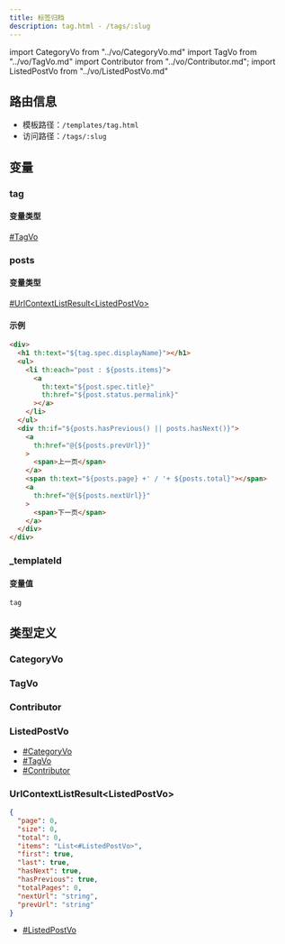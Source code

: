 ```yaml
---
title: 标签归档
description: tag.html - /tags/:slug
---
```


import CategoryVo from "../vo/CategoryVo.md"
import TagVo from "../vo/TagVo.md"
import Contributor from "../vo/Contributor.md";
import ListedPostVo from "../vo/ListedPostVo.md"

## 路由信息

- 模板路径：`/templates/tag.html`
- 访问路径：`/tags/:slug`

## 变量

### tag

#### 变量类型

[#TagVo](#tagvo)

### posts

#### 变量类型

[#UrlContextListResult<ListedPostVo\>](#urlcontextlistresultlistedpostvo)

#### 示例

```html title="/templates/tag.html"
<div>
  <h1 th:text="${tag.spec.displayName}"></h1>
  <ul>
    <li th:each="post : ${posts.items}">
      <a
        th:text="${post.spec.title}"
        th:href="${post.status.permalink}"
      ></a>
    </li>
  </ul>
  <div th:if="${posts.hasPrevious() || posts.hasNext()}">
    <a
      th:href="@{${posts.prevUrl}}"
    >
      <span>上一页</span>
    </a>
    <span th:text="${posts.page} +' / '+ ${posts.total}"></span>
    <a
      th:href="@{${posts.nextUrl}}"
    >
      <span>下一页</span>
    </a>
  </div>
</div>
```

### _templateId

#### 变量值

`tag`

## 类型定义

### CategoryVo

<CategoryVo />

### TagVo

<TagVo />

### Contributor

<Contributor />

### ListedPostVo

<ListedPostVo />

- [#CategoryVo](#categoryvo)
- [#TagVo](#tagvo)
- [#Contributor](#contributor)

### UrlContextListResult<ListedPostVo\>

```json title="UrlContextListResult<ListedPostVo>"
{
  "page": 0,
  "size": 0,
  "total": 0,
  "items": "List<#ListedPostVo>",
  "first": true,
  "last": true,
  "hasNext": true,
  "hasPrevious": true,
  "totalPages": 0,
  "nextUrl": "string",
  "prevUrl": "string"
}
```

- [#ListedPostVo](#listedpostvo)
